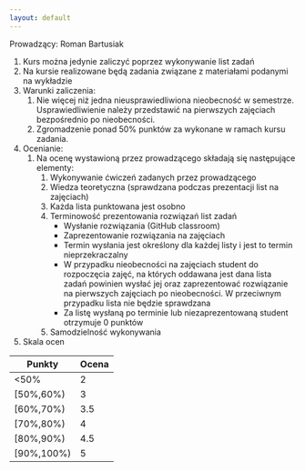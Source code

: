 ```yaml
---
layout: default
---
```


Prowadzący: Roman Bartusiak

1.  Kurs można jedynie zaliczyć poprzez wykonywanie list zadań
2.  Na  kursie  realizowane  będą  zadania  związane  z  materiałami  podanymi  na  wykładzie
3.  Warunki zaliczenia:
    1.  Nie więcej niż jedna nieusprawiedliwiona nieobecność w semestrze. Usprawiedliwienie należy przedstawić na pierwszych zajęciach bezpośrednio po nieobecności.
    2.  Zgromadzenie ponad 50% punktów za wykonane w ramach kursu zadania.
4.  Ocenianie:
    1.  Na ocenę wystawioną przez prowadzącego składają się następujące elementy:
        1.  Wykonywanie ćwiczeń zadanych przez prowadzącego
        2.  Wiedza teoretyczna (sprawdzana podczas prezentacji list na zajęciach)
        3.  Każda lista punktowana jest osobno 
        4.  Terminowość prezentowania rozwiązań list zadań
            -  Wysłanie rozwiązania (GitHub classroom)
            -  Zaprezentowanie rozwiązania na zajęciach
            -  Termin wysłania jest określony dla każdej listy i jest to termin nieprzekraczalny
            -  W przypadku  nieobecności  na  zajęciach  student  do  rozpoczęcia  zajęć,  na  których  oddawana  jest  dana lista zadań powinien wysłać jej oraz zaprezentować rozwiązanie na pierwszych zajęciach po nieobecności. W przeciwnym przypadku lista nie będzie sprawdzana
            -  Za listę wysłaną po terminie lub niezaprezentowaną student otrzymuje 0 punktów
        5.  Samodzielność wykonywania
5.  Skala ocen

| Punkty | Ocena |  
| ------ | ----- |  
| <50%   |     2 |  
| [50%,60%) |     3 |  
| [60%,70%) |     3.5 |  
| [70%,80%) |     4 |  
| [80%,90%) |     4.5 |  
| [90%,100%) |     5 |  

